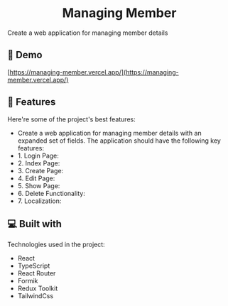 <h1 align="center" id="title">Managing Member</h1>

<p id="description">Create a web application for managing member details</p>

<h2>🚀 Demo</h2>

[https://managing-member.vercel.app/](https://managing-member.vercel.app/)

<h2>🧐 Features</h2>

Here're some of the project's best features:

- Create a web application for managing member details with an expanded set of fields. The application should have the following key features:
- 1\. Login Page:
- 2\. Index Page:
- 3\. Create Page:
- 4\. Edit Page:
- 5\. Show Page:
- 6\. Delete Functionality:
- 7\. Localization:

<h2>💻 Built with</h2>

Technologies used in the project:

- React
- TypeScript
- React Router
- Formik
- Redux Toolkit
- TailwindCss
